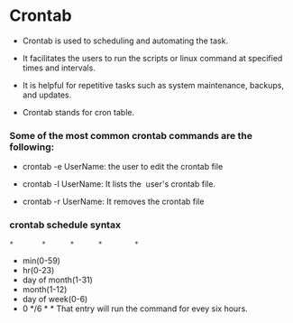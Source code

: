 

# Crontab

-   Crontab is used to scheduling and automating the task.

-  It  facilitates the users to run the scripts or linux command at specified  times and intervals. 

-  It is helpful for repetitive tasks such as system maintenance, backups, and updates.

-  Crontab stands for cron table.

### Some of the most common crontab commands are the following:

- crontab -e UserName:  the user to edit the crontab file

- crontab -l UserName:  It lists the  user's crontab file.

- crontab -r UserName:  It removes the crontab file


### crontab schedule syntax
           
    *       *      *      *        *

  -  min(0-59)
  -  hr(0-23) 
  -  day of month(1-31) 
  -  month(1-12)
  -  day of week(0-6)
  - 0 */6  *   *  That entry will run the command for evey six hours.

